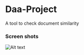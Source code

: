 # Daa-Project
A tool to check document similarity
### Screen shots
![Alt text](/relative/path/to/img.jpg?raw=true "About Window")
